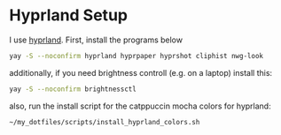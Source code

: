 # Hyprland Setup

I use [hyprland](https://hypr.land).
First, install the programs below

```bash
yay -S --noconfirm hyprland hyprpaper hyprshot cliphist nwg-look
```

additionally, if you need brightness controll (e.g. on a laptop) install this:

```bash
yay -S --noconfirm brightnessctl
```

also, run the install script for the catppuccin mocha colors for hyprland:

```bash
~/my_dotfiles/scripts/install_hyprland_colors.sh
```
